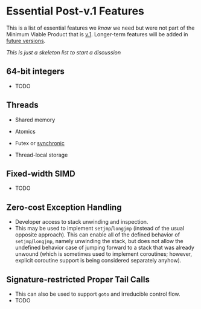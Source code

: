 # Essential Post-v.1 Features

This is a list of essential features we *know* we need but were not part of the
Minimum Viable Product that is [v.1](V1.md). Longer-term features will be added
in [future versions](FutureFeatures.md).


*This is just a skeleton list to start a discussion*

## 64-bit integers
* TODO

## Threads
* Shared memory
* Atomics
* Futex or [synchronic][]
* Thread-local storage

  [synchronic]: http://www.open-std.org/jtc1/sc22/wg21/docs/papers/2014/n4195.pdf

## Fixed-width SIMD
* TODO

## Zero-cost Exception Handling
* Developer access to stack unwinding and inspection.
* This may be used to implement `setjmp`/`longjmp` (instead of the usual
  opposite approach). This can enable all of the defined behavior of
  `setjmp`/`longjmp`, namely unwinding the stack, but does not allow
  the undefined behavior case of jumping forward to a stack that
  was already unwound (which is sometimes used to implement coroutines;
  however, explicit coroutine support is being considered separately
  anyhow).

## Signature-restricted Proper Tail Calls
* This can also be used to support `goto` and irreducible control flow.
* TODO
